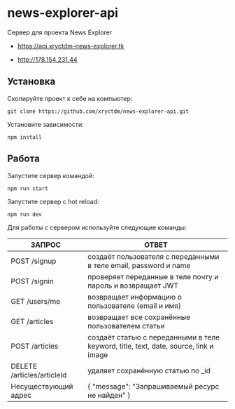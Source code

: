 # news-explorer-api

Сервер для проекта News Explorer

* https://api.xryctdm-news-explorer.tk


* http://178.154.231.44


## Установка

Скопируйте проект к себе на компьютер:
```
git clone https://github.com/xryctdm/news-explorer-api.git
```
Установите зависимости:
```
npm install
```

## Работа

Запустите сервер командой:
```
npm run start
```
Запустите сервер с hot reload:
```
npm run dev
```

Для работы с сервером используйте следующие команды:

| ЗАПРОС                                             | ОТВЕТ              |
| ---------------------------------------------------| ------------------ |
| POST /signup                                             | создаёт пользователя с переданными в теле email, password и name    |
| POST /signin                                             | проверяет переданные в теле почту и пароль и возвращает JWT    |
| GET /users/me                                            | возвращает информацию о пользователе (email и имя)    |
| GET /articles                                            | возвращает все сохранённые пользователем статьи    |
| POST /articles                             | создаёт статью с переданными в теле keyword, title, text, date, source, link и image |
| DELETE /articles/articleId                          | удаляет сохранённую статью  по _id |
| Несуществующий адрес                               | { "message": "Запрашиваемый ресурс не найден" }  |
